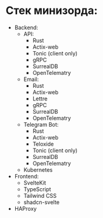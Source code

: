 # Cтек минизорда:
- Backend:
    - API:
        - Rust
        - Actix-web
        - Tonic (client only)
        - gRPC
        - SurrealDB
        - OpenTelematry
    - Email:
        - Rust
        - Actix-web
        - Lettre
        - gRPC
        - SurrealDB
        - OpenTelematry
    - Telegram Bot:
        - Rust
        - Actix-web
        - Teloxide
        - Tonic (client only)
        - SurrealDB
        - OpenTelematry
    - Kubernetes
- Frontend:
    - SvelteKit
    - TypeScript
    - Tailwind CSS
    - shadcn-svelte
- HAProxy

